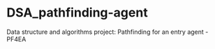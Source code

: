 # DSA_pathfinding-agent
Data structure and algorithms project: Pathfinding for an entry agent - PF4EA
